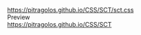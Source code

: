 https://pitragolos.github.io/CSS/SCT/sct.css
<br>
Preview
<br>
https://pitragolos.github.io/CSS/SCT
